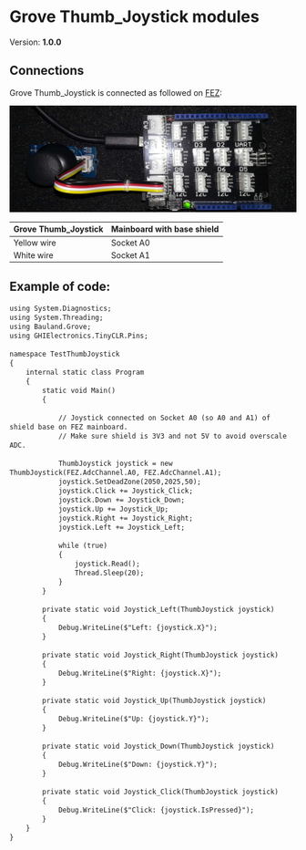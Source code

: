 # Grove Thumb_Joystick modules
Version: __1.0.0__

## Connections ##
Grove Thumb_Joystick is connected as followed on [FEZ](https://www.ghielectronics.com/products/fez):

![Schematic](Thumb_Joystick-FEZ-with-base-shield.jpg)

Grove Thumb_Joystick | Mainboard with base shield
---------------- | ----------
 Yellow wire | Socket A0
 White wire | Socket A1

## Example of code:
```CSharp
using System.Diagnostics;
using System.Threading;
using Bauland.Grove;
using GHIElectronics.TinyCLR.Pins;

namespace TestThumbJoystick
{
    internal static class Program
    {
        static void Main()
        {

            // Joystick connected on Socket A0 (so A0 and A1) of shield base on FEZ mainboard.
            // Make sure shield is 3V3 and not 5V to avoid overscale ADC.

            ThumbJoystick joystick = new ThumbJoystick(FEZ.AdcChannel.A0, FEZ.AdcChannel.A1);
            joystick.SetDeadZone(2050,2025,50);
            joystick.Click += Joystick_Click;
            joystick.Down += Joystick_Down;
            joystick.Up += Joystick_Up;
            joystick.Right += Joystick_Right;
            joystick.Left += Joystick_Left;

            while (true)
            {
                joystick.Read();
                Thread.Sleep(20);
            }
        }

        private static void Joystick_Left(ThumbJoystick joystick)
        {
            Debug.WriteLine($"Left: {joystick.X}");
        }

        private static void Joystick_Right(ThumbJoystick joystick)
        {
            Debug.WriteLine($"Right: {joystick.X}");
        }

        private static void Joystick_Up(ThumbJoystick joystick)
        {
            Debug.WriteLine($"Up: {joystick.Y}");
        }

        private static void Joystick_Down(ThumbJoystick joystick)
        {
            Debug.WriteLine($"Down: {joystick.Y}");
        }

        private static void Joystick_Click(ThumbJoystick joystick)
        {
            Debug.WriteLine($"Click: {joystick.IsPressed}");
        }
    }
}
```
